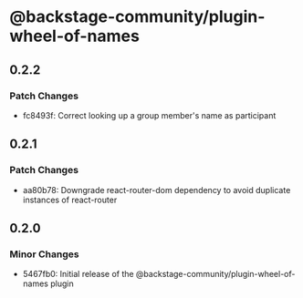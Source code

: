 # @backstage-community/plugin-wheel-of-names

## 0.2.2

### Patch Changes

- fc8493f: Correct looking up a group member's name as participant

## 0.2.1

### Patch Changes

- aa80b78: Downgrade react-router-dom dependency to avoid duplicate instances of react-router

## 0.2.0

### Minor Changes

- 5467fb0: Initial release of the @backstage-community/plugin-wheel-of-names plugin
